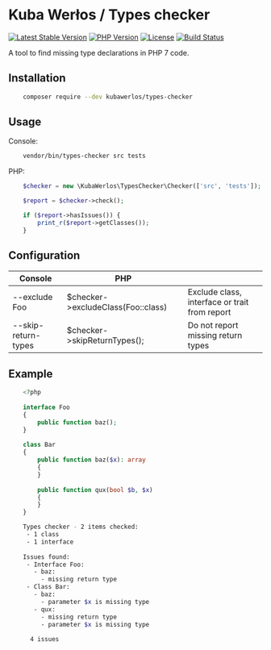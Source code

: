 # Kuba Werłos / Types checker

[![Latest Stable Version](https://img.shields.io/packagist/v/kubawerlos/types-checker.svg)](https://packagist.org/packages/kubawerlos/types-checker)
[![PHP Version](https://img.shields.io/badge/php-%3E%3D%207-8892BF.svg)](https://php.net)
[![License](https://img.shields.io/github/license/kubawerlos/types-checker.svg)](https://packagist.org/packages/kubawerlos/types-checker)
[![Build Status](https://img.shields.io/travis/kubawerlos/types-checker/master.svg)](https://travis-ci.org/kubawerlos/types-checker)

A tool to find missing type declarations in PHP 7 code.


## Installation

```bash
    composer require --dev kubawerlos/types-checker
```


## Usage

Console:

```bash
    vendor/bin/types-checker src tests
```

PHP:

```php
    $checker = new \KubaWerlos\TypesChecker\Checker(['src', 'tests']);

    $report = $checker->check();

    if ($report->hasIssues()) {
        print_r($report->getClasses());
    }
```


## Configuration

 Console             | PHP                                |                                               |
 ------------------- | ---------------------------------- | --------------------------------------------- |
 --exclude Foo       | $checker->excludeClass(Foo::class) | Exclude class, interface or trait from report |
 --skip-return-types | $checker->skipReturnTypes();       | Do not report missing return types            |


## Example

```php
    <?php
    
    interface Foo
    {
        public function baz();
    }
    
    class Bar
    {
        public function baz($x): array
        {
        }
    
        public function qux(bool $b, $x)
        {
        }
    }

```

```bash
    Types checker - 2 items checked:
     - 1 class
     - 1 interface
    
    Issues found:
     - Interface Foo:
       - baz:
         - missing return type
     - Class Bar:
       - baz:
         - parameter $x is missing type
       - qux:
         - missing return type
         - parameter $x is missing type
    
      4 issues
```
